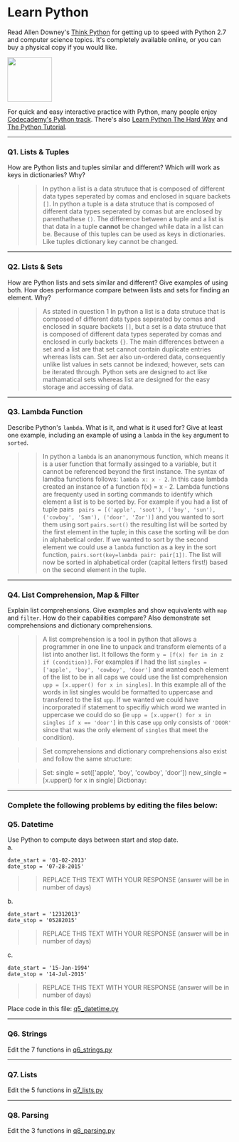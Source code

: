 # Learn Python

Read Allen Downey's [Think Python](http://www.greenteapress.com/thinkpython/) for getting up to speed with Python 2.7 and computer science topics. It's completely available online, or you can buy a physical copy if you would like.

<a href="http://www.greenteapress.com/thinkpython/"><img src="img/think_python.png" style="width: 100px;" target="_blank"></a>

For quick and easy interactive practice with Python, many people enjoy [Codecademy's Python track](http://www.codecademy.com/en/tracks/python). There's also [Learn Python The Hard Way](http://learnpythonthehardway.org/book/) and [The Python Tutorial](https://docs.python.org/2/tutorial/).

---

### Q1. Lists &amp; Tuples

How are Python lists and tuples similar and different? Which will work as keys in dictionaries? Why?

>> In python a list is a data strutuce that is composed of different data types seperated by comas and enclosed in square backets ` [] `.  In python a tuple is a data strutuce that is composed of different data types seperated by comas but are enclosed by parenthathese `()`.  The difference between a tuple and a list is that data in a tuple **cannot** be changed while data in a list can be.  Because of this tuples can be used as keys in dictionaries.  Like tuples dictionary key cannot be changed.

---

### Q2. Lists &amp; Sets

How are Python lists and sets similar and different? Give examples of using both. How does performance compare between lists and sets for finding an element. Why?

>> As stated in question 1 In python a list is a data strutuce that is composed of different data types seperated by comas and enclosed in square backets ` [] `, but a set is a data strutuce that is composed of different data types seperated by comas and enclosed in curly backets `{}`.  The main differences between a set and a list are that set cannot contain duplicate entries whereas lists can.  Set aer also un-ordered data, consequently unlike list values in sets cannot be indexed; however, sets can be iterated through.  Python sets are designed to act like mathamatical sets whereas list are designed for the easy storage and accessing of data.

---

### Q3. Lambda Function

Describe Python's `lambda`. What is it, and what is it used for? Give at least one example, including an example of using a `lambda` in the `key` argument to `sorted`.

>> In python a `lambda` is an ananonymous function, which means it is a user function that formally assinged to a variable, but it cannot be referenced beyond the first instance.  The syntax of lamdba functions follows: `lambda x: x - 2`.  In this case lambda created an instance of a function f(x) = x - 2.  Lambda functions are frequenty used in sorting commands to identify which element a list is to be sorted by.  For example if you had a list of tuple pairs ` pairs = [('apple', 'soot'), ('boy', 'sun'), ('cowboy', 'Sam'), ('door', 'Zor')]` and you wanted to sort them using sort `pairs.sort()` the resulting list will be sorted by the first element in the tuple; in this case the sorting will be don in alphabetical order.  If we wanted to sort by the second element we could use a `lambda` function as a key in the sort function, `pairs.sort(key=lambda pair: pair[1])`.  The list will now be sorted in alphabetical order (capital letters first!) based on the second element in the tuple.

---

### Q4. List Comprehension, Map &amp; Filter

Explain list comprehensions. Give examples and show equivalents with `map` and `filter`. How do their capabilities compare? Also demonstrate set comprehensions and dictionary comprehensions.

>> A list comprehension is a tool in python that allows a programmer in one line to unpack and transform elements of a list into another list.  It follows the form `y = [f(x) for in in z if (condition)]`.  For examples if I had the list `singles = ['apple', 'boy', 'cowboy', 'door']` and wanted each element of the list to be in all caps we could use the list comprehension `upp = [x.upper() for x in singles]`.  In this example all of the words in list singles would be formatted to uppercase and transfered to the list `upp`.  If we wanted we could have incorporated if statement to specifiy which word we wanted in uppercase we could do so (ie `upp = [x.upper() for x in singles if x == 'door']` in this case `upp` only consists of `'DOOR'` since that was the only element of `singles` that meet the condition).

>>Set comprehensions and dictionary comprehensions also exist and follow the same structure:

>>Set: single = set(['apple', 'boy', 'cowboy', 'door'])
new_single = [x.upper() for x in single]
Dictionay: 

---

### Complete the following problems by editing the files below:

### Q5. Datetime
Use Python to compute days between start and stop date.   
a.  

```
date_start = '01-02-2013'    
date_stop = '07-28-2015'
```

>> REPLACE THIS TEXT WITH YOUR RESPONSE (answer will be in number of days)

b.  
```
date_start = '12312013'  
date_stop = '05282015'  
```

>> REPLACE THIS TEXT WITH YOUR RESPONSE (answer will be in number of days)

c.  
```
date_start = '15-Jan-1994'      
date_stop = '14-Jul-2015'  
```

>> REPLACE THIS TEXT WITH YOUR RESPONSE  (answer will be in number of days)

Place code in this file: [q5_datetime.py](python/q5_datetime.py)

---

### Q6. Strings
Edit the 7 functions in [q6_strings.py](python/q6_strings.py)

---

### Q7. Lists
Edit the 5 functions in [q7_lists.py](python/q7_lists.py)

---

### Q8. Parsing
Edit the 3 functions in [q8_parsing.py](python/q8_parsing.py)





